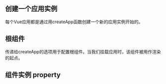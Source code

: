 ## 创建一个应用实例

每个Vue应用都是通过用createApp函数创建一个新的应用实例开始的。

## 根组件

传递给createApp的选项用于配置根组件。当我们挂载应用时，该组件被用作渲染的起点。

## 组件实例 property

